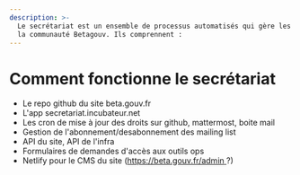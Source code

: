 ```yaml
---
description: >-
  Le secrétariat est un ensemble de processus automatisés qui gère les membre de
  la communauté Betagouv. Ils comprennent :
---
```


# Comment fonctionne le secrétariat

* Le repo github du site beta.gouv.fr
* L'app secretariat.incubateur.net
* Les cron de mise à jour des droits sur github, mattermost, boite mail
* Gestion de l'abonnement/desabonnement des mailing list
* API du site, API de l'infra
* Formulaires de demandes d'accès aux outils ops
* Netlify pour le CMS du site ([https://beta.gouv.fr/admin ](https://beta.gouv.fr/admin) ?)



